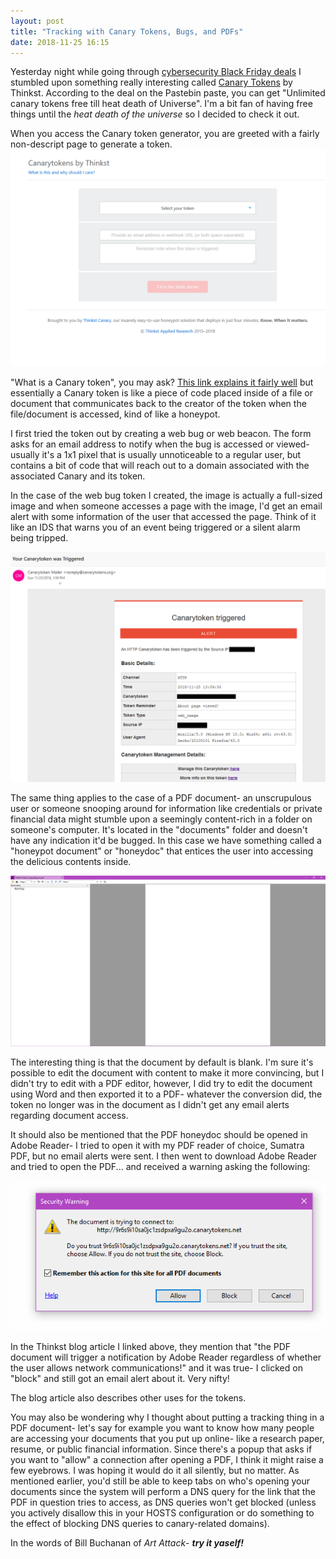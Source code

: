 ```yaml
---
layout: post
title: "Tracking with Canary Tokens, Bugs, and PDFs"
date: 2018-11-25 16:15
---
```


Yesterday night while going through [cybersecurity Black Friday deals](https://pastebin.com/aLBfQT6H) I stumbled upon something really interesting called [Canary Tokens](https://canarytokens.org/generate) by Thinkst. 
According to the deal on the Pastebin paste, you can get "Unlimited canary tokens free till heat death of Universe". I'm a bit fan of having free things until the *heat death of the universe* so I decided to check it out.

When you access the Canary token generator, you are greeted with a fairly non-descript page to generate a token.
![Canary token generator](/assets/canary1.PNG)

"What is a Canary token", you may ask? [This link explains it fairly well](https://blog.thinkst.com/p/canarytokensorg-quick-free-detection.html) but essentially a Canary token
is like a piece of code placed inside of a file or document that communicates back to the creator of the token when the file/document is accessed, kind of like a honeypot.

I first tried the token out by creating a web bug or web beacon. The form asks for an email address to notify when the bug is accessed or viewed- usually it's a 1x1 pixel that is 
usually unnoticeable to a regular user, but contains a bit of code that will reach out to a domain associated with the associated Canary and its token.

In the case of the web bug token I created, the image is actually a full-sized image and when someone accesses a page with the image, I'd get an email alert with some information
of the user that accessed the page. Think of it like an IDS that warns you of an event being triggered or a silent alarm being tripped.

![Canary token web bug](/assets/canary2.png)

The same thing applies to the case of a PDF document- an unscrupulous user or someone snooping around for information like credentials or private financial data might 
stumble upon a seemingly content-rich in a folder on someone's computer. It's located in the "documents" folder and doesn't have any indication it'd be bugged. In this case 
we have something called a "honeypot document" or "honeydoc" that entices the user into accessing the delicious contents inside. 

![Canary token PDF doc](/assets/canary4.png)

The interesting thing is that the document by default is blank. I'm sure it's possible to edit the document with content to make it more convincing, but I didn't try to edit with 
a PDF editor, however, I did try to edit the document using Word and then exported it to a PDF- whatever the conversion did, the token no longer was in the document as I didn't 
get any email alerts regarding document access.

It should also be mentioned that the PDF honeydoc should be opened in Adobe Reader- I tried to open it with my PDF reader of choice, Sumatra PDF, but no email alerts were sent.
I then went to download Adobe Reader and tried to open the PDF... and received a warning asking the following:

![Canary token PDF doc](/assets/canary5.png)

In the Thinkst blog article I linked above, they mention that "the PDF document will trigger a notification by Adobe Reader regardless of whether the user allows network communications!"
and it was true- I clicked on "block" and still got an email alert about it. Very nifty!

The blog article also describes other uses for the tokens.

You may also be wondering why I thought about putting a tracking thing in a PDF document- let's say for example you want to know how many people are accessing your documents that you put up online- like a research paper, resume, or public financial information. Since there's a popup that asks if you want to "allow" a connection after opening a PDF, I think it might raise a few eyebrows. I was hoping it would do it all silently, but no matter. As mentioned earlier, you'd still be able to keep tabs on who's opening your documents since the system will perform a DNS query for the link that the PDF in question tries to access, as DNS queries won't get blocked (unless you actively disallow this in your HOSTS configuration or do something to the effect of blocking DNS queries to canary-related domains).

In the words of Bill Buchanan of *Art Attack*- ***try it yaself!***
